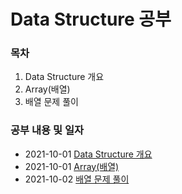 # Data Structure 공부 

### 목차

1. Data Structure 개요 
2. Array(배열)
3. 배열 문제 풀이


### 공부 내용 및 일자 

- 2021-10-01 [Data Structure 개요](./overview/README.md)
- 2021-10-01 [Array(배열)](./array/README.md)
- 2021-10-02 [배열 문제 풀이](./arrayQuestion/README.md)

